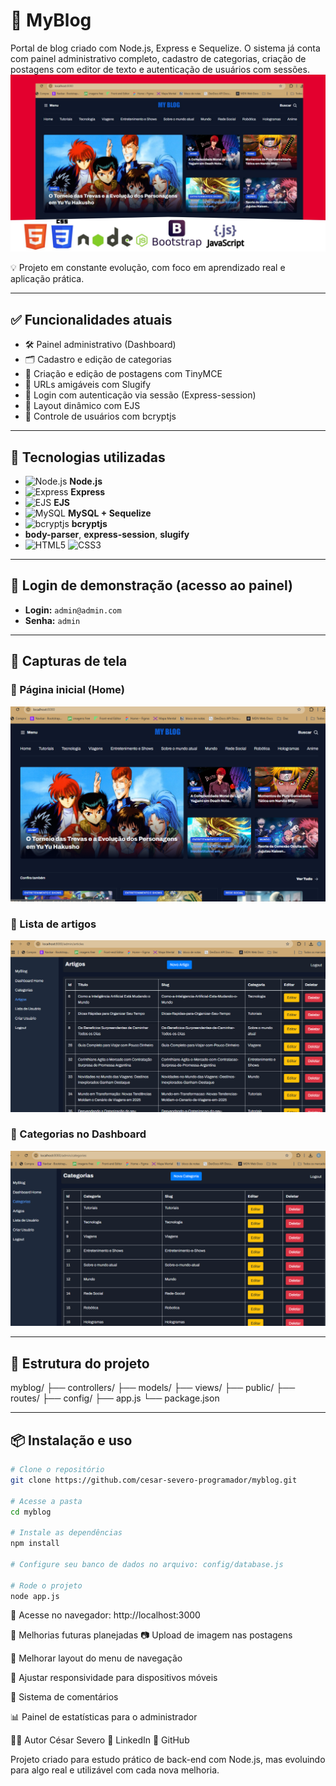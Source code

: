 # 📝 MyBlog

Portal de blog criado com Node.js, Express e Sequelize. O sistema já conta com painel administrativo completo, cadastro de categorias, criação de postagens com editor de texto e autenticação de usuários com sessões.
![Página Principal do Site](https://github.com/cesar-severo-programador/MYBLOG/blob/main/screenshot.jpg)

💡 Projeto em constante evolução, com foco em aprendizado real e aplicação prática.

---

## ✅ Funcionalidades atuais

- 🛠️ Painel administrativo (Dashboard)
- 🗂️ Cadastro e edição de categorias
- 📝 Criação e edição de postagens com TinyMCE
- 🔗 URLs amigáveis com Slugify
- 🔐 Login com autenticação via sessão (Express-session)
- 📄 Layout dinâmico com EJS
- 👥 Controle de usuários com bcryptjs

---

## 🚀 Tecnologias utilizadas

- ![Node.js](https://img.shields.io/badge/Node.js-339933?style=flat&logo=nodedotjs&logoColor=white) **Node.js**
- ![Express](https://img.shields.io/badge/Express.js-000000?style=flat&logo=express&logoColor=white) **Express**
- ![EJS](https://img.shields.io/badge/EJS-0275d8?style=flat&logo=javascript&logoColor=white) **EJS**
- ![MySQL](https://img.shields.io/badge/MySQL-00758F?style=flat&logo=mysql&logoColor=white) **MySQL + Sequelize**
- ![bcryptjs](https://img.shields.io/badge/Bcryptjs-ef4444?style=flat&logo=javascript&logoColor=white) **bcryptjs**
- **body-parser**, **express-session**, **slugify**
- ![HTML5](https://img.shields.io/badge/HTML5-E34F26?style=flat&logo=html5&logoColor=white) ![CSS3](https://img.shields.io/badge/CSS3-1572B6?style=flat&logo=css3&logoColor=white)

---

## 🔐 Login de demonstração (acesso ao painel)

- **Login:** `admin@admin.com`  
- **Senha:** `admin`

---

## 📸 Capturas de tela

### 🔹 Página inicial (Home)
![Home principal](https://github.com/cesar-severo-programador/MYBLOG/blob/main/screenshot%201.png)

### 🔹 Lista de artigos
![Home artigos](https://github.com/cesar-severo-programador/MYBLOG/blob/main/screenshot%204.png)

### 🔹 Categorias no Dashboard
![Home artigos](https://github.com/cesar-severo-programador/MYBLOG/blob/main/screenshot%205.png)

---

## 📂 Estrutura do projeto

myblog/
├── controllers/
├── models/
├── views/
├── public/
├── routes/
├── config/
├── app.js
└── package.json


---

## 📦 Instalação e uso

```bash
# Clone o repositório
git clone https://github.com/cesar-severo-programador/myblog.git

# Acesse a pasta
cd myblog

# Instale as dependências
npm install

# Configure seu banco de dados no arquivo: config/database.js

# Rode o projeto
node app.js


```
🔗 Acesse no navegador:
http://localhost:3000

📌 Melhorias futuras planejadas
 📷 Upload de imagem nas postagens

 🧭 Melhorar layout do menu de navegação

 📱 Ajustar responsividade para dispositivos móveis

 💬 Sistema de comentários

 📊 Painel de estatísticas para o administrador

👨‍💻 Autor
César Severo
💼 LinkedIn
🐙 GitHub

Projeto criado para estudo prático de back-end com Node.js, mas evoluindo para algo real e utilizável com cada nova melhoria.
